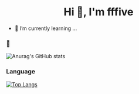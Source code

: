 <h1 align="center">Hi 👋, I'm fffive</h1>
<!-- <h3 align="center">A passionate developer from China</h3> -->

- 🌱 I’m currently learning ...
<!--
**fffive/fffive** is a ✨ _special_ ✨ repository because its `README.md` (this file) appears on your GitHub profile.

Here are some ideas to get you started:

- 🔭 I’m currently working on ...
- 🌱 I’m currently learning ...
- 👯 I’m looking to collaborate on ...
- 🤔 I’m looking for help with ...
- 💬 Ask me about ...
- 📫 How to reach me: ...
- 😄 Pronouns: ...
- ⚡ Fun fact: ...
-->

### 🥰
![Anurag's GitHub stats](https://github-readme-stats.vercel.app/api?username=fffive&show_icons=true&theme=dark)


### Language
[![Top Langs](https://github-readme-stats.vercel.app/api/top-langs/?username=fffive&layout=compact)](https://github.com/anuraghazra/github-readme-stats)
